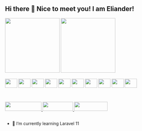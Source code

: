## Hi there 👋 Nice to meet you! I am Eliander!

<div>
  <a href="https://github.com/ElianderG"></a>
<img height="180" src="https://github-readme-stats.vercel.app/api?username=ElianderG&show_icons=true&theme=tokyonight"/> <img height="180" src="https://github-readme-stats.vercel.app/api/top-langs/?username=ElianderG&layout=compact&theme=tokyonight"/>
</div>  

<div style="display: inline_block"><br>
  <img align="center" src="https://cdn.jsdelivr.net/gh/devicons/devicon@latest/icons/javascript/javascript-plain.svg" height="30" width="40" />
  <img align="center" src="https://cdn.jsdelivr.net/gh/devicons/devicon@latest/icons/html5/html5-plain.svg" height="30" width="40" />
  <img align="center" src="https://cdn.jsdelivr.net/gh/devicons/devicon@latest/icons/css3/css3-plain.svg" height="30" width="40" />
  <img align="center" src="https://cdn.jsdelivr.net/gh/devicons/devicon@latest/icons/docker/docker-plain.svg"  height="30" width="40" />
  <img align="center" src="https://cdn.jsdelivr.net/gh/devicons/devicon@latest/icons/mysql/mysql-original.svg" height="30" width="40" />
  <img align="center" src="https://cdn.jsdelivr.net/gh/devicons/devicon@latest/icons/postgresql/postgresql-plain.svg" height="30" width="40" />
  <img align="center" src="https://cdn.jsdelivr.net/gh/devicons/devicon@latest/icons/laravel/laravel-original.svg" height="30" width="40" />
  <img align="center" src="https://cdn.jsdelivr.net/gh/devicons/devicon@latest/icons/microsoftsqlserver/microsoftsqlserver-plain.svg" height="30" width="40" />          
  <img align="center" src="https://cdn.jsdelivr.net/gh/devicons/devicon@latest/icons/postman/postman-plain.svg"  height="30" width="40" />
  <img align="center" src="https://cdn.jsdelivr.net/gh/devicons/devicon@latest/icons/php/php-original.svg" height="30" width="40" />
</div>          

##

<div style="display: inline_block"><br>
  <a href="https://www.instagram.com/eliandergomes/">
    <img align="" src="https://img.shields.io/badge/Instagram-E4405F?style=for-the-badge&logo=instagram&logoColor=white" height="30" width="120" />
  </a>
  <a href="eliandergomes@gmail.com">
    <img align="" src="https://img.shields.io/badge/Gmail-D14836?style=for-the-badge&logo=gmail&logoColor=white" height="30" width="100" />
  </a>
  <a href="https://www.linkedin.com/in/eliander-gomes-da-silveira-a1a957161/">
    <img align="" src="https://img.shields.io/badge/LinkedIn-0077B5?style=for-the-badge&logo=linkedin&logoColor=white" height="30" width="110" />
  </a>          
</div>

##

- 🌱 I’m currently learning Laravel 11 

##
